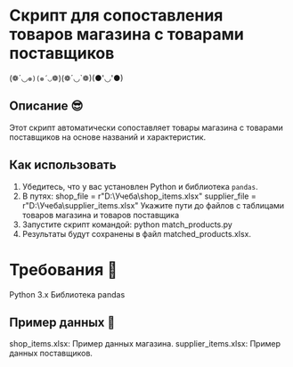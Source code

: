 # Скрипт для сопоставления товаров магазина с товарами поставщиков
(❁´◡`❁)(❁´◡`❁)(❁´◡`❁)(●'◡'●)

## Описание 😎
Этот скрипт автоматически сопоставляет товары магазина с товарами поставщиков на основе названий и характеристик.

## Как использовать

1. Убедитесь, что у вас установлен Python и библиотека `pandas`.
2. В путяx: shop_file = r"D:\Учеба\shop_items.xlsx"
            supplier_file = r"D:\Учеба\supplier_items.xlsx"
Укажите пути до файлов с таблицами товаров магазина и товаров поставщика
3. Запустите скрипт командой:
   python match_products.py
4. Результаты будут сохранены в файл matched_products.xlsx.


# Требования 🔏
   Python 3.x
   Библиотека pandas

## Пример данных 👀
   shop_items.xlsx: Пример данных магазина.
   supplier_items.xlsx: Пример данных поставщиков.
   